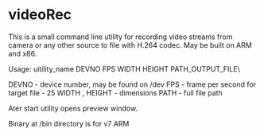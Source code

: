 # videoRec
This is a small command line utility for recording video streams from camera or any other source to file with H.264 codec.
May be built on ARM and x86.

Usage: uitility_name DEVNO FPS WIDTH HEIGHT PATH_OUTPUT_FILE\

DEVNO - device number, may be found on /dev
FPS - frame per second for target file - 25
WIDTH , HEIGHT - dimensions
PATH - full file path

Ater start utility opens preview window.

Binary at /bin directory is for v7 ARM
